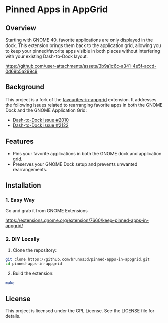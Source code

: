 # Pinned Apps in AppGrid


## Overview

Starting with GNOME 40, favorite applications are only displayed in the dock. This extension brings them back to the application grid, allowing you to keep your pinned/favorite apps visible in both places without interfering with your existing Dash-to-Dock layout.

https://github.com/user-attachments/assets/3b9a1c6c-a341-4e5f-accd-0d69b5a299c9

## Background

This project is a fork of the [favourites\-in\-appgrid](https://gitlab.gnome.org/harshadgavali/favourites-in-appgrid/) extension. It addresses the following issues related to rearranging favorite apps in both the GNOME Dock and the GNOME Application Grid:

- [Dash\-to\-Dock issue #2010](https://github.com/micheleg/dash-to-dock/issues/2010)
- [Dash\-to\-Dock issue #2122](https://github.com/micheleg/dash-to-dock/issues/2122)

## Features

- Pins your favorite applications in both the GNOME dock and application grid.
- Preserves your GNOME Dock setup and prevents unwanted rearrangements.

## Installation

### 1. Easy Way

Go and grab it from GNOME Extensions

https://extensions.gnome.org/extension/7660/keep-pinned-apps-in-appgrid/

### 2. DIY Locally

1.  Clone the repository:

```bash
git clone https://github.com/brunos3d/pinned-apps-in-appgrid.git
cd pinned-apps-in-appgrid
```

2.  Build the extension:

```bash
make
```

## License

This project is licensed under the GPL License. See the LICENSE file for details.
